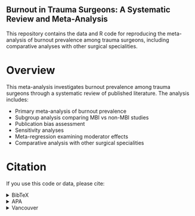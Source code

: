 ## Burnout in Trauma Surgeons: A Systematic Review and Meta-Analysis

This repository contains the data and R code for reproducing the meta-analysis of burnout prevalence among trauma surgeons, including comparative analyses with other surgical specialities.

# Overview

This meta-analysis investigates burnout prevalence among trauma surgeons through a systematic review of published literature. The analysis includes:

* Primary meta-analysis of burnout prevalence 
* Subgroup analysis comparing MBI vs non-MBI studies
* Publication bias assessment
* Sensitivity analyses
* Meta-regression examining moderator effects
* Comparative analysis with other surgical specialities

# Citation
If you use this code or data, please cite:

<details>
<summary>BibTeX</summary>
<pre><code>@article{kirdarsmith2024burnout,
  title={Prevalence of burnout among Trauma Surgeons: A systematic review and meta-analysis},
  author={Kirdar-Smith, Sebastian Knight, Alec and Twumasi, Ricardo},
  journal={[Journal Pending]},
  year={2024},
  publisher={[Publisher Pending]},
  doi={[DOI Pending]}
}
</code></pre>
</details>
<details>
<summary>APA</summary>
<pre><code>Kirdar-Smith, S., Knight, A., & Twumasi, R. (2024). Prevalence of burnout among Trauma Surgeons: A systematic review and meta-analysis. [Journal Pending].</code></pre>
</details>
<details>
<summary>Vancouver</summary>
<pre><code>Kirdar-Smith S, Knight A, Twumasi R. Prevalence of burnout among Trauma Surgeons: A systematic review and meta-analysis. [Journal Pending]. 2024.</code></pre>
</details>
